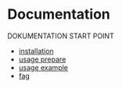 # Documentation

DOKUMENTATION START POINT

* [installation](00-B-installation.md)
* [usage prepare](00-C-usage-prepare.md)
* [usage example](40-A-usage.md)
* [fag](90-A-fag.md)
